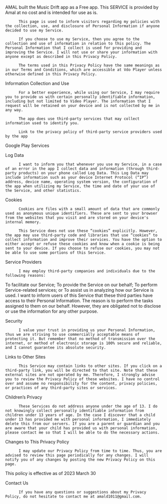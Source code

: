 AMAL built the Music Drift app as a Free app. This SERVICE is provided by Amal at no cost and is intended for use as is.
          
          This page is used to inform visitors regarding my policies with the collection, use, and disclosure of Personal Information if anyone decided to use my Service.
          
          If you choose to use my Service, then you agree to the collection and use of information in relation to this policy. The Personal Information that I collect is used for providing and improving the Service. I will not use or share your information with anyone except as described in this Privacy Policy.
          
          The terms used in this Privacy Policy have the same meanings as in our Terms and Conditions, which are accessible at Vdo Player unless otherwise defined in this Privacy Policy.
          
Information Collection and Use
          
          For a better experience, while using our Service, I may require you to provide us with certain personally identifiable information, including but not limited to Video Player. The information that I request will be retained on your device and is not collected by me in any way.
          
          The app does use third-party services that may collect information used to identify you.
          
          Link to the privacy policy of third-party service providers used by the app
          
Google Play Services
        
Log Data
          
          I want to inform you that whenever you use my Service, in a case of an error in the app I collect data and information (through third-party products) on your phone called Log Data. This Log Data may include information such as your device Internet Protocol (“IP”) address, device name, operating system version, the configuration of the app when utilizing my Service, the time and date of your use of the Service, and other statistics.
Cookies
          
          Cookies are files with a small amount of data that are commonly used as anonymous unique identifiers. These are sent to your browser from the websites that you visit and are stored on your device's internal memory.
          
          This Service does not use these “cookies” explicitly. However, the app may use third-party code and libraries that use “cookies” to collect information and improve their services. You have the option to either accept or refuse these cookies and know when a cookie is being sent to your device. If you choose to refuse our cookies, you may not be able to use some portions of this Service.
          
Service Providers
          
          I may employ third-party companies and individuals due to the following reasons:
          
To facilitate our Service;
To provide the Service on our behalf;
To perform Service-related services; or
To assist us in analyzing how our Service is used.
I want to inform users of this Service that these third parties have access to their Personal Information. The reason is to perform the tasks assigned to them on our behalf. However, they are obligated not to disclose or use the information for any other purpose.
          
Security
          
          I value your trust in providing us your Personal Information, thus we are striving to use commercially acceptable means of protecting it. But remember that no method of transmission over the internet, or method of electronic storage is 100% secure and reliable, and I cannot guarantee its absolute security.
          
Links to Other Sites
          
          This Service may contain links to other sites. If you click on a third-party link, you will be directed to that site. Note that these external sites are not operated by me. Therefore, I strongly advise you to review the Privacy Policy of these websites. I have no control over and assume no responsibility for the content, privacy policies, or practices of any third-party sites or services.
          
Children’s Privacy
          
          These Services do not address anyone under the age of 13. I do not knowingly collect personally identifiable information from children under 13 years of age. In the case I discover that a child under 13 has provided me with personal information, I immediately delete this from our servers. If you are a parent or guardian and you are aware that your child has provided us with personal information, please contact me so that I will be able to do the necessary actions.
          
Changes to This Privacy Policy
          
          I may update our Privacy Policy from time to time. Thus, you are advised to review this page periodically for any changes. I will notify you of any changes by posting the new Privacy Policy on this page.
          
This policy is effective as of 2023 March 30
          
Contact Us
          
          If you have any questions or suggestions about my Privacy Policy, do not hesitate to contact me at amald1011@gmail.com.
